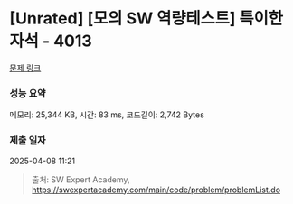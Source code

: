 # [Unrated] [모의 SW 역량테스트] 특이한 자석 - 4013 

[문제 링크](https://swexpertacademy.com/main/code/problem/problemDetail.do?contestProbId=AWIeV9sKkcoDFAVH) 

### 성능 요약

메모리: 25,344 KB, 시간: 83 ms, 코드길이: 2,742 Bytes

### 제출 일자

2025-04-08 11:21



> 출처: SW Expert Academy, https://swexpertacademy.com/main/code/problem/problemList.do